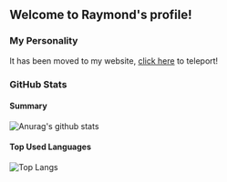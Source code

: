 ## Welcome to Raymond's profile!

### My Personality

It has been moved to my website, [click here](https://raymond.wtf) to teleport!

### GitHub Stats

#### Summary

![Anurag's github stats](https://github-readme-stats.vercel.app/api?username=raymond-1227&theme=dark&show_icons=true)

#### Top Used Languages

![Top Langs](https://github-readme-stats.vercel.app/api/top-langs/?username=raymond-1227&theme=dark)
